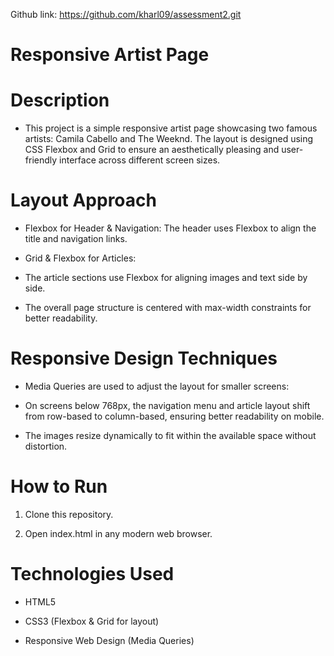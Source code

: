 Github link: https://github.com/kharl09/assessment2.git

# Responsive Artist Page

# Description

- This project is a simple responsive artist page showcasing two famous artists: Camila Cabello and The Weeknd. The layout is designed using CSS Flexbox and Grid to ensure an aesthetically pleasing and user-friendly interface across different screen sizes.

# Layout Approach

- Flexbox for Header & Navigation: The header uses Flexbox to align the title and navigation links.

- Grid & Flexbox for Articles:

- The article sections use Flexbox for aligning images and text side by side.

- The overall page structure is centered with max-width constraints for better readability.

# Responsive Design Techniques

- Media Queries are used to adjust the layout for smaller screens:

- On screens below 768px, the navigation menu and article layout shift from row-based to column-based, ensuring better readability on mobile.

- The images resize dynamically to fit within the available space without distortion.

# How to Run

1. Clone this repository.

2. Open index.html in any modern web browser.

# Technologies Used

- HTML5

- CSS3 (Flexbox & Grid for layout)

- Responsive Web Design (Media Queries)
